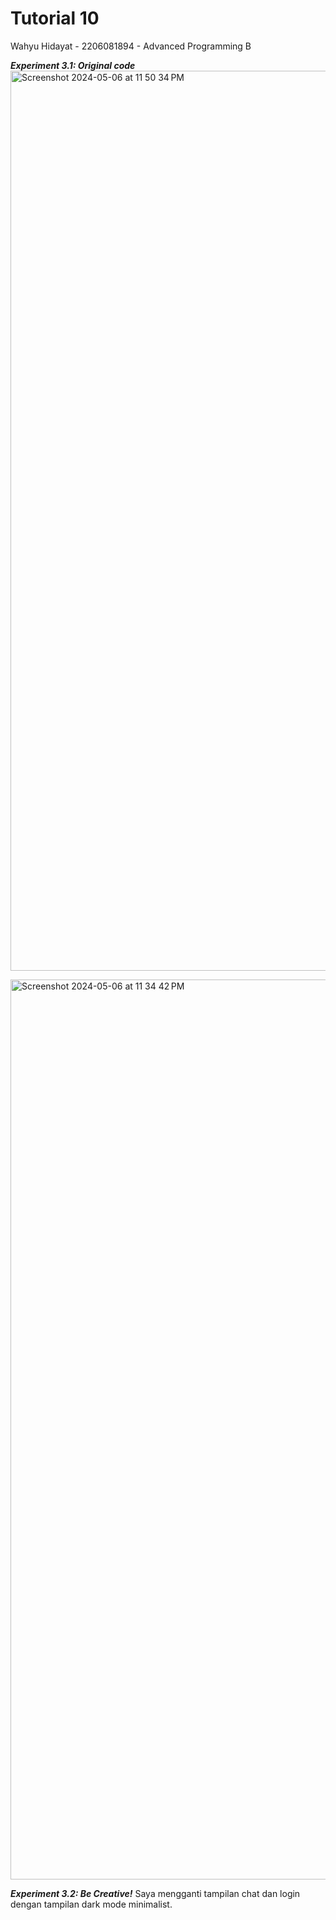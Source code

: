# Tutorial 10 
Wahyu Hidayat - 2206081894 - Advanced Programming B

***Experiment 3.1: Original code***
<img width="1440" alt="Screenshot 2024-05-06 at 11 50 34 PM" src="https://github.com/wahyuhiddayat/advprog-module10-webchat-using-yew/assets/119432989/b5aacfef-7f6f-4024-81b4-4cf099fa2c97">

<img width="1440" alt="Screenshot 2024-05-06 at 11 34 42 PM" src="https://github.com/wahyuhiddayat/advprog-module10-webchat-using-yew/assets/119432989/2922dd7e-f49d-4b04-8b04-45cb3b4b0529">

***Experiment 3.2: Be Creative!***
Saya mengganti tampilan chat dan login dengan tampilan dark mode minimalist.

